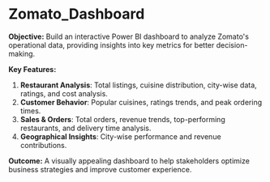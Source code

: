 # Zomato_Dashboard  

**Objective:** Build an interactive Power BI dashboard to analyze Zomato's operational data, providing insights into key metrics for better decision-making.  

**Key Features:**  
1. **Restaurant Analysis**: Total listings, cuisine distribution, city-wise data, ratings, and cost analysis.  
2. **Customer Behavior**: Popular cuisines, ratings trends, and peak ordering times.  
3. **Sales & Orders**: Total orders, revenue trends, top-performing restaurants, and delivery time analysis.  
4. **Geographical Insights**: City-wise performance and revenue contributions.  

**Outcome:** A visually appealing dashboard to help stakeholders optimize business strategies and improve customer experience.
